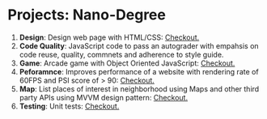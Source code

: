 # Projects: Nano-Degree

1. **Design**: Design web page with HTML/CSS: [Checkout.](http://mohammedkhadar.github.io/p1/)
2. **Code Quality**: JavaScript code to pass an autograder with empahsis on code reuse, quality, commnets and adherence to style guide.
3. **Game**: Arcade game with Object Oriented JavaScript: [Checkout.](http://mohammedkhadar.github.io/p3/)
4. **Peforamnce**: Improves performance of a website with rendering rate of 60FPS and PSI score of > 90: [Checkout.](http://mohammedkhadar.github.io/p4/)
5. **Map**: List places of interest in neighborhood using Maps and other third party APIs using MVVM design pattern: [Checkout.](http://mohammedkhadar.github.io/p5/)
6. **Testing**: Unit tests: [Checkout.](http://mohammedkhadar.github.io/p6/)
